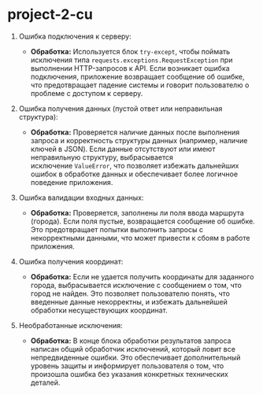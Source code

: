 # project-2-cu
1. Ошибка подключения к серверу:
    - **Обработка:** Используется блок `try-except`, чтобы поймать исключения типа `requests.exceptions.RequestException` при выполнении HTTP-запросов к API.
    Если возникает ошибка подключения, приложение возвращает сообщение об ошибке, что предотвращает падение системы и говорит пользователю о проблеме с доступом к серверу.
    
2. Ошибка получения данных (пустой ответ или неправильная структура):
    - **Обработка:** Проверяется наличие данных после выполнения запроса и корректность структуры данных (например, наличие ключей в JSON).
    Если данные отсутствуют или имеют неправильную структуру, выбрасывается исключение `ValueError`, что позволяет избежать дальнейших ошибок в обработке данных и обеспечивает более логичное поведение приложения.
    
3. Ошибка валидации входных данных:
    - **Обработка:** Проверяется, заполнены ли поля ввода маршрута (города). Если поля пустые, возвращается сообщение об ошибке.
    Это предотвращает попытки выполнить запросы с некорректными данными, что может привести к сбоям в работе приложения.
    
4. Ошибка получения координат:
    - **Обработка:** Если не удается получить координаты для заданного города, выбрасывается исключение с сообщением о том, что город не найден.
    Это позволяет пользователю понять, что введенные данные некорректны, и избежать дальнейшей обработки несуществующих координат.
    
5. Необработанные исключения:
    - **Обработка:** В конце блока обработки результатов запроса написан общий обработчик исключений, который ловит все непредвиденные ошибки.
    Это обеспечивает дополнительный уровень защиты и информирует пользователя о том, что произошла ошибка без указания конкретных технических деталей.
